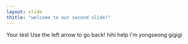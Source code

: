```yaml
---
layout: slide
thitle: "welcome to our second slide!"
---
```

Your test
Use the left arrow to go back!
hihi
help
i'm yongseong
gigigi
